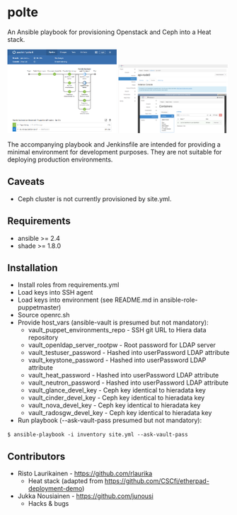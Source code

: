 # polte

An Ansible playbook for provisioning Openstack and Ceph into a Heat stack.

<img src="files/polte-jenkins.png" width="49%" alt="A screenshot of polte being built"> <img src="files/polte.png" width="49%" alt="A screenshot of polte in action">

The accompanying playbook and Jenkinsfile are intended for providing a 
minimal environment for development purposes. They are not suitable for
deploying production environments.

## Caveats

* Ceph cluster is not currently provisioned by site.yml.

## Requirements

* ansible >= 2.4
* shade >= 1.8.0

## Installation

* Install roles from requirements.yml
* Load keys into SSH agent
* Load keys into environment (see README.md in ansible-role-puppetmaster)
* Source openrc.sh
* Provide host_vars (ansible-vault is presumed but not mandatory):
  * vault_puppet_environments_repo - SSH git URL to Hiera data repository
  * vault_openldap_server_rootpw - Root password for LDAP server
  * vault_testuser_password - Hashed into userPassword LDAP attribute
  * vault_keystone_password - Hashed into userPassword LDAP attribute
  * vault_heat_password - Hashed into userPassword LDAP attribute
  * vault_neutron_password - Hashed into userPassword LDAP attribute
  * vault_glance_devel_key - Ceph key identical to hieradata key
  * vault_cinder_devel_key - Ceph key identical to hieradata key
  * vault_nova_devel_key - Ceph key identical to hieradata key
  * vault_radosgw_devel_key - Ceph key identical to hieradata key
* Run playbook (--ask-vault-pass presumed but not mandatory):

`$ ansible-playbook -i inventory site.yml --ask-vault-pass`

## Contributors

* Risto Laurikainen - https://github.com/rlaurika
  * Heat stack (adapted from https://github.com/CSCfi/etherpad-deployment-demo)
* Jukka Nousiainen - https://github.com/junousi
  * Hacks & bugs
